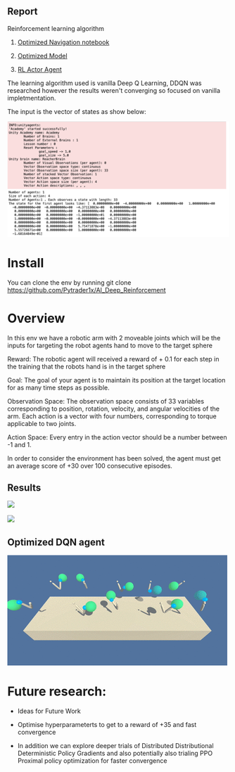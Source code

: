 ## Report
Reinforcement learning algorithm

1. [Optimized Navigation notebook](https://github.com/Pytrader1x/DeepReinforcementLearning/blob/master/Optimal_DQN_Navigation.ipynb)

2. [Optimized Model](https://github.com/Pytrader1x/DeepReinforcementLearning/blob/master/model.py)

3. [RL Actor Agent](https://github.com/Pytrader1x/DeepReinforcementLearning/blob/master/agent.py)

The learning algorithm used is vanilla Deep Q Learning, DDQN was researched however the results weren't converging so focused on vanilla impletmentation. 

The input is the vector of states as show below:

![](Start_space.png)

# Install

You can clone the env by running git clone https://github.com/Pytrader1x/AI_Deep_Reinforcement

# Overview
In this env we have a robotic arm with 2 moveable joints which will be the inputs for targeting the robot agents hand to move to the target sphere

Reward: The robotic agent will received a reward of + 0.1 for each step in the training that the robots hand is in the target sphere

Goal: The goal of your agent is to maintain its position at the target location for as many time steps as possible.

Observation Space: The observation space consists of 33 variables corresponding to position, rotation, velocity, and angular velocities of the arm. Each action is a vector with four numbers, corresponding to torque applicable to two joints.

Action Space: Every entry in the action vector should be a number between -1 and 1.

In order to consider the environment has been solved, the agent must get an average score of +30 over 100 consecutive episodes.


## Results

![](20_armsGif.gif)

![](Result_episodic_scores.jpg)

## Optimized DQN agent
![](optimised_gif.gif)

# Future research:

- Ideas for Future Work

- Optimise hyperparameterts to get to a reward of +35 and fast convergence

- In addition we can explore deeper trials of Distributed Distributional Deterministic Policy Gradients and also potentially also trialing
PPO Proximal policy optimization for faster convergence


